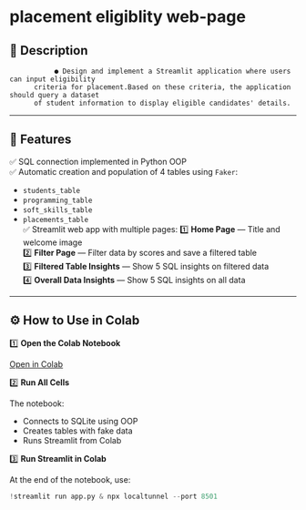 # placement eligiblity web-page
## 🎯 Description
               ● Design and implement a Streamlit application where users can input eligibility 
          criteria for placement.Based on these criteria, the application should query a dataset 
          of student information to display eligible candidates' details.
---
## 📑 Features

✅ SQL connection implemented in Python OOP  
✅ Automatic creation and population of 4 tables using `Faker`:
- `students_table`
- `programming_table`
- `soft_skills_table`
- `placements_table`  
✅ Streamlit web app with multiple pages:
1️⃣ **Home Page** — Title and welcome image  
2️⃣ **Filter Page** — Filter data by scores and save a filtered table  
3️⃣ **Filtered Table Insights** — Show 5 SQL insights on filtered data  
4️⃣ **Overall Data Insights** — Show 5 SQL insights on all data

---

## ⚙️ How to Use in Colab

1️⃣ **Open the Colab Notebook**

[Open in Colab](https://colab.research.google.com/drive/1gLJIgXotmfhibBoveSI7qTUPH4HeX_VM)

2️⃣ **Run All Cells**

The notebook:
- Connects to SQLite using OOP
- Creates tables with fake data
- Runs Streamlit from Colab

3️⃣ **Run Streamlit in Colab**

At the end of the notebook, use:
```python
!streamlit run app.py & npx localtunnel --port 8501

